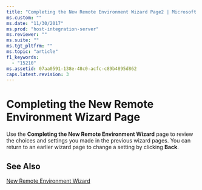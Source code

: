 ```yaml
---
title: "Completing the New Remote Environment Wizard Page2 | Microsoft Docs"
ms.custom: ""
ms.date: "11/30/2017"
ms.prod: "host-integration-server"
ms.reviewer: ""
ms.suite: ""
ms.tgt_pltfrm: ""
ms.topic: "article"
f1_keywords: 
  - "15210"
ms.assetid: 07aa0591-138e-48c0-acfc-c89b4895d862
caps.latest.revision: 3
---
```

# Completing the New Remote Environment Wizard Page
Use the **Completing the New Remote Environment Wizard** page to review the choices and settings you made in the previous wizard pages. You can return to an earlier wizard page to change a setting by clicking **Back**.  
  
## See Also  
 [New Remote Environment Wizard](../core/new-remote-environment-wizard2.md)